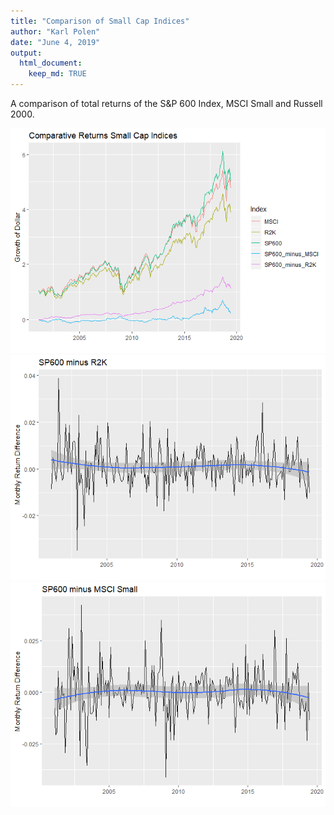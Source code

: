 ```yaml
---
title: "Comparison of Small Cap Indices"
author: "Karl Polen"
date: "June 4, 2019"
output: 
  html_document:
    keep_md: TRUE
---
```


A comparison of total returns of the S&P 600 Index, MSCI Small and Russell 2000. 

![](SP600_files/figure-html/unnamed-chunk-1-1.png)<!-- -->![](SP600_files/figure-html/unnamed-chunk-1-2.png)<!-- -->![](SP600_files/figure-html/unnamed-chunk-1-3.png)<!-- -->
